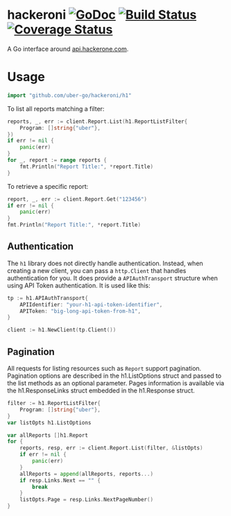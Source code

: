 hackeroni [![GoDoc][doc-img]][doc] [![Build Status][ci-img]][ci] [![Coverage Status][cov-img]][cov]
======
A Go interface around [api.hackerone.com](https://api.hackerone.com/).

# Usage
```go
import "github.com/uber-go/hackeroni/h1"
```

To list all reports matching a filter:
```go
reports, _, err := client.Report.List(h1.ReportListFilter{
	Program: []string{"uber"},
})
if err != nil {
	panic(err)
}
for _, report := range reports {
	fmt.Println("Report Title:", *report.Title)
}
```

To retrieve a specific report:
```go
report, _, err := client.Report.Get("123456")
if err != nil {
	panic(err)
}
fmt.Println("Report Title:", *report.Title)
```

## Authentication
The `h1` library does not directly handle authentication. Instead, when creating a new client, you can pass a `http.Client` that handles authentication for you. It does provide a `APIAuthTransport` structure when using API Token authentication. It is used like this:
```go
tp := h1.APIAuthTransport{
	APIIdentifier: "your-h1-api-token-identifier",
	APIToken: "big-long-api-token-from-h1",
}

client := h1.NewClient(tp.Client())
```

## Pagination
All requests for listing resources such as `Report` support pagination. Pagination options are described in the h1.ListOptions struct and passed to the list methods as an optional parameter. Pages information is available via the h1.ResponseLinks struct embedded in the h1.Response struct.
```go
filter := h1.ReportListFilter{
	Program: []string{"uber"},
}
var listOpts h1.ListOptions

var allReports []h1.Report
for {
	reports, resp, err := client.Report.List(filter, &listOpts)
	if err != nil {
		panic(err)
	}
	allReports = append(allReports, reports...)
	if resp.Links.Next == "" {
		break
	}
	listOpts.Page = resp.Links.NextPageNumber()
}
```

[doc-img]: https://godoc.org/github.com/uber-go/hackeroni/h1?status.svg
[doc]: https://godoc.org/github.com/uber-go/hackeroni/h1
[ci-img]: https://travis-ci.org/uber-go/hackeroni.svg?branch=master
[ci]: https://travis-ci.org/uber-go/hackeroni
[cov-img]: https://coveralls.io/repos/github/uber-go/hackeroni/badge.svg?branch=master&
[cov]: https://coveralls.io/github/uber-go/hackeroni?branch=master
